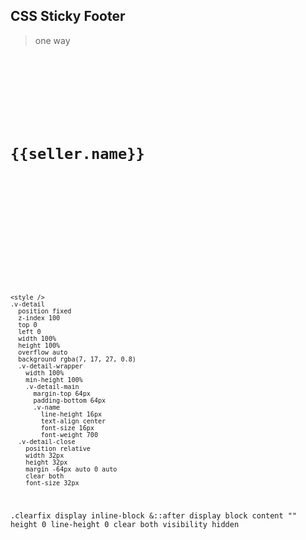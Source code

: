 ## CSS Sticky Footer

> one way

<code>
    <div v-show="detailShow" class="v-detail">
      <div class="v-detail-wrapper clearfix">
        <div class="v-detail-main">
          <h1 class="v-name">{{seller.name}}</h1>
        </div>
      </div>
      <div class="v-detail-close">
        <i class="icon-close"></i>
      </div>
    </div>

    <style />
    .v-detail
      position fixed
      z-index 100
      top 0
      left 0
      width 100%
      height 100%
      overflow auto
      background rgba(7, 17, 27, 0.8)
      .v-detail-wrapper
        width 100%
        min-height 100%
        .v-detail-main
          margin-top 64px
          padding-bottom 64px
          .v-name
            line-height 16px
            text-align center
            font-size 16px
            font-weight 700
      .v-detail-close
        position relative
        width 32px
        height 32px
        margin -64px auto 0 auto
        clear both
        font-size 32px
      
.clearfix
  display inline-block
  &::after
    display block
    content ""
    height 0
    line-height 0
    clear both
    visibility hidden
</code>